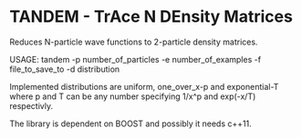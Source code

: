 # TANDEM - TrAce N DEnsity Matrices

Reduces N-particle wave functions to 2-particle density matrices.

USAGE: tandem -p number_of_particles -e number_of_examples -f file_to_save_to -d distribution

Implemented distributions are uniform, one_over_x-p and exponential-T
where p and T can be any number specifying 1/x^p and exp(-x/T) respectivly.

The library is dependent on BOOST and possibly it needs c++11.
